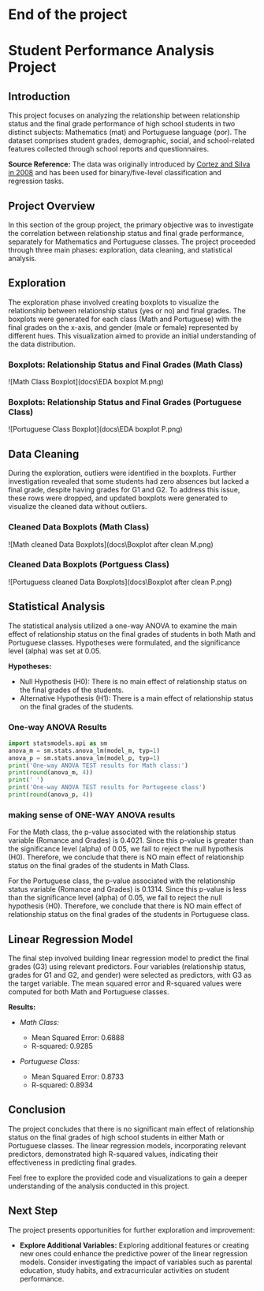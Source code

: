 # End of the project 
# Student Performance Analysis Project

## Introduction

This project focuses on analyzing the relationship between relationship status and the final grade performance of high school students in two distinct subjects: Mathematics (mat) and Portuguese language (por). The dataset comprises student grades, demographic, social, and school-related features collected through school reports and questionnaires.

**Source Reference:** The data was originally introduced by [Cortez and Silva in 2008](https://www.sciencedirect.com/science/article/pii/S0167923609001703) and has been used for binary/five-level classification and regression tasks.

## Project Overview

In this section of the group project, the primary objective was to investigate the correlation between relationship status and final grade performance, separately for Mathematics and Portuguese classes. The project proceeded through three main phases: exploration, data cleaning, and statistical analysis.

## Exploration

The exploration phase involved creating boxplots to visualize the relationship between relationship status (yes or no) and final grades. The boxplots were generated for each class (Math and Portuguese) with the final grades on the x-axis, and gender (male or female) represented by different hues. This visualization aimed to provide an initial understanding of the data distribution.

### Boxplots: Relationship Status and Final Grades (Math Class)

![Math Class Boxplot](docs\EDA boxplot M.png)

### Boxplots: Relationship Status and Final Grades (Portuguese Class)

![Portuguese Class Boxplot](docs\EDA boxplot P.png)

## Data Cleaning

During the exploration, outliers were identified in the boxplots. Further investigation revealed that some students had zero absences but lacked a final grade, despite having grades for G1 and G2. To address this issue, these rows were dropped, and updated boxplots were generated to visualize the cleaned data without outliers.

### Cleaned Data Boxplots (Math Class)

![Math cleaned Data Boxplots](docs\Boxplot after clean M.png)

### Cleaned Data Boxplots (Portguess Class)

![Portuguess cleaned Data Boxplots](docs\Boxplot after clean P.png)

## Statistical Analysis

The statistical analysis utilized a one-way ANOVA to examine the main effect of relationship status on the final grades of students in both Math and Portuguese classes. Hypotheses were formulated, and the significance level (alpha) was set at 0.05.

**Hypotheses:**
- Null Hypothesis (H0): There is no main effect of relationship status on the final grades of the students.
- Alternative Hypothesis (H1): There is a main effect of relationship status on the final grades of the students.

### One-way ANOVA Results

```python
import statsmodels.api as sm
anova_m = sm.stats.anova_lm(model_m, typ=1)
anova_p = sm.stats.anova_lm(model_p, typ=1)
print('One-way ANOVA TEST results for Math class:')
print(round(anova_m, 4))
print(' ')
print('One-way ANOVA TEST results for Portugeese class')
print(round(anova_p, 4))
```

### making sense of ONE-WAY ANOVA results  

For the Math class, the p-value associated with the relationship status variable (Romance and Grades) is 0.4021. Since this p-value is greater than the significance level (alpha) of 0.05, we fail to reject the null hypothesis (H0). Therefore, we conclude that there is NO main effect of relationship status on the final grades of the students in Math Class.

For the Portuguese class, the p-value associated with the relationship status variable (Romance and Grades) is 0.1314. Since this p-value is less than the significance level (alpha) of 0.05, we fail to reject the null hypothesis (H0). Therefore, we conclude that there is NO main effect of relationship status on the final grades of the students in Portuguese class.

## Linear Regression Model

The final step involved building linear regression model to predict the final grades (G3) using relevant predictors. Four variables (relationship status, grades for G1 and G2, and gender) were selected as predictors, with G3 as the target variable. The mean squared error and R-squared values were computed for both Math and Portuguese classes.

**Results:**
- *Math Class:*
  - Mean Squared Error: 0.6888
  - R-squared: 0.9285

- *Portuguese Class:*
  - Mean Squared Error: 0.8733
  - R-squared: 0.8934


## Conclusion

The project concludes that there is no significant main effect of relationship status on the final grades of high school students in either Math or Portuguese classes. The linear regression models, incorporating relevant predictors, demonstrated high R-squared values, indicating their effectiveness in predicting final grades.

Feel free to explore the provided code and visualizations to gain a deeper understanding of the analysis conducted in this project.

## Next Step

The project presents opportunities for further exploration and improvement:

- **Explore Additional Variables:** Exploring additional features or creating new ones could enhance the predictive power of the linear regression models. Consider investigating the impact of variables such as parental education, study habits, and extracurricular activities on student performance.
